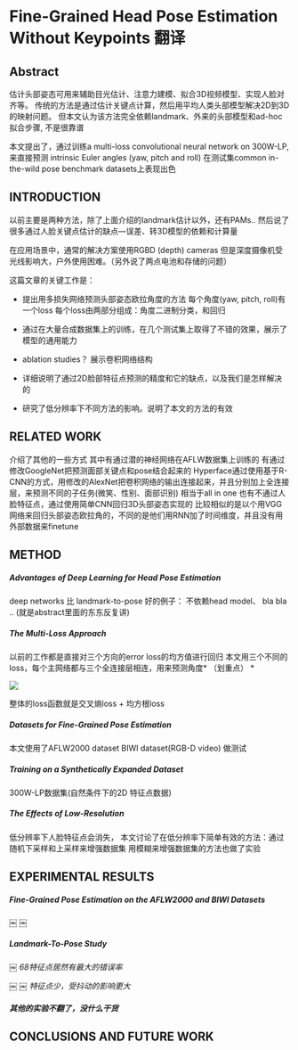 Fine-Grained Head Pose Estimation Without Keypoints 翻译
=============
Abstract
-------------

估计头部姿态可用来辅助目光估计、注意力建模、拟合3D视频模型、实现人脸对齐等。
传统的方法是通过估计关键点计算，然后用平均人类头部模型解决2D到3D的映射问题。
但本文认为该方法完全依赖landmark、外来的头部模型和ad-hoc拟合步骤, 不是很靠谱

本文提出了，通过训练a multi-loss convolutional neural network on 300W-LP,
来直接预测 intrinsic Euler angles (yaw, pitch and roll)
在测试集common in-the-wild pose benchmark datasets上表现出色


INTRODUCTION
-------------

以前主要是两种方法，除了上面介绍的landmark估计以外，还有PAMs..
然后说了很多通过人脸关键点估计的缺点—误差、转3D模型的依赖和计算量

在应用场景中，通常的解决方案使用RGBD (depth) cameras
但是深度摄像机受光线影响大，户外使用困难。（另外说了两点电池和存储的问题）

这篇文章的关键工作是：
* 提出用多损失网络预测头部姿态欧拉角度的方法
每个角度(yaw, pitch, roll)有一个loss
每个loss由两部分组成：角度二进制分类，和回归

* 通过在大量合成数据集上的训练，在几个测试集上取得了不错的效果，展示了模型的通用能力
* ablation studies？ 展示卷积网络结构
* 详细说明了通过2D脸部特征点预测的精度和它的缺点，以及我们是怎样解决的
* 研究了低分辨率下不同方法的影响。说明了本文的方法的有效

RELATED WORK
-------------

介绍了其他的一些方式
其中有通过潜的神经网络在AFLW数据集上训练的
有通过修改GoogleNet把预测面部关键点和pose结合起来的
Hyperface通过使用基于R-CNN的方式，用修改的AlexNet把卷积网络的输出连接起来，并且分别加上全连接层，来预测不同的子任务(微笑、性别、面部识别) 相当于all in one
也有不通过人脸特征点，通过使用简单CNN回归3D头部姿态实现的
比较相似的是以个用VGG网络来回归头部姿态欧拉角的，不同的是他们用RNN加了时间维度，并且没有用外部数据来finetune

METHOD
-------------

##### Advantages of Deep Learning for Head Pose Estimation
deep networks 比 landmark-to-pose 好的例子：
不依赖head model、 bla bla ..  (就是abstract里面的东东反复讲)

##### The Multi-Loss Approach
以前的工作都是直接对三个方向的error loss的均方值进行回归
本文用三个不同的loss，每个主网络都与三个全连接层相连，用来预测角度* （划重点） *

![](images/multi-loss?raw=true)

整体的loss函数就是交叉熵loss + 均方根loss

#####  Datasets for Fine-Grained Pose Estimation
本文使用了AFLW2000 dataset
BIWI dataset(RGB-D video) 做测试

##### Training on a Synthetically Expanded Dataset
300W-LP数据集(自然条件下的2D 特征点数据)

##### The Effects of Low-Resolution
低分辨率下人脸特征点会消失，
本文讨论了在低分辨率下简单有效的方法：通过随机下采样和上采样来增强数据集
用模糊来增强数据集的方法也做了实验


EXPERIMENTAL RESULTS
-------------

##### Fine-Grained Pose Estimation on the AFLW2000 and BIWI Datasets
￼
￼
##### Landmark-To-Pose Study
￼
*68特征点居然有最大的错误率*

￼
￼
*特征点少，受抖动的影响更大*

##### 其他的实验不翻了，没什么干货


CONCLUSIONS AND FUTURE WORK
-------------